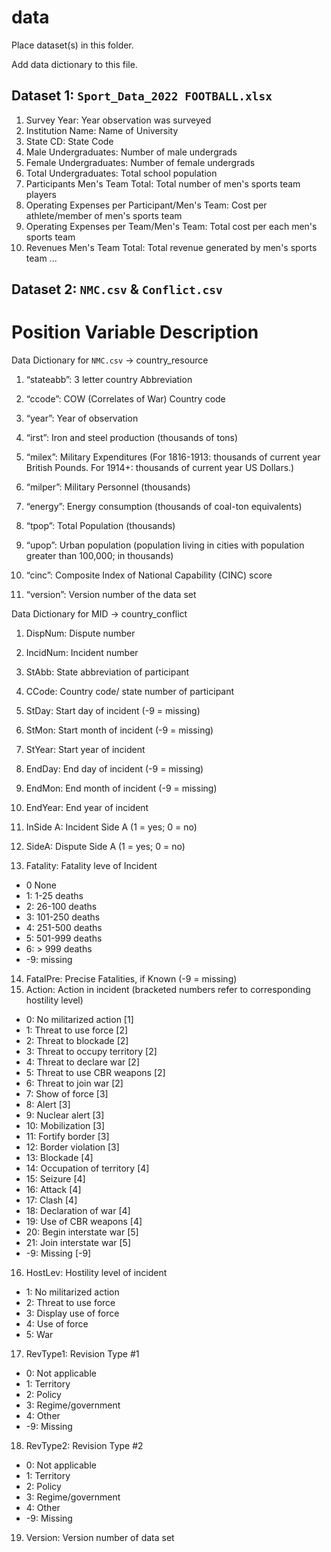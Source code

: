 # data

Place dataset(s) in this folder.

Add data dictionary to this file.

## Dataset 1: `Sport_Data_2022 FOOTBALL.xlsx`

1. Survey Year: Year observation was surveyed 	
2. Institution Name: Name of University 
3. State CD: State Code	
4. Male Undergraduates: Number of male undergrads	
5. Female Undergraduates: Number of female undergrads
6. Total Undergraduates: Total school population
7. Participants Men's Team Total: Total number of men's sports team players
8. Operating Expenses per Participant/Men's Team: Cost per athlete/member of men's sports team
9. Operating Expenses per Team/Men's Team: Total cost per each men's sports team 
10. Revenues Men's Team	Total: Total revenue generated by men's sports team 
...

## Dataset 2: `NMC.csv` & `Conflict.csv`

# Position Variable Description

Data Dictionary for `NMC.csv` -> country_resource 

1. “stateabb”: 3 letter country Abbreviation

2. “ccode”: COW (Correlates of War) Country code

3. “year”: Year of observation

4. “irst”: Iron and steel production (thousands of tons)

5. “milex”: Military Expenditures (For 1816-1913: thousands of
current year British Pounds. For 1914+: thousands
of current year US Dollars.)

6. “milper”: Military Personnel (thousands)

7. “energy”: Energy consumption (thousands of coal-ton equivalents)

8. “tpop”: Total Population (thousands)

9. “upop”: Urban population (population living in cities with
population greater than 100,000; in thousands)

10. “cinc”: Composite Index of National Capability (CINC) score

11. “version”: Version number of the data set

Data Dictionary for MID -> country_conflict

1. DispNum: Dispute number

2. IncidNum: Incident number

3. StAbb: State abbreviation of participant

4. CCode: Country code/ state number of participant

5. StDay: Start day of incident (-9 = missing)

6. StMon: Start month of incident (-9 = missing)

7. StYear: Start year of incident

8. EndDay: End day of incident (-9 = missing)

9. EndMon: End month of incident (-9 = missing)

10. EndYear: End year of incident

11. InSide A: Incident Side A (1 = yes; 0 = no)

12. SideA: Dispute Side A (1 = yes; 0 = no)

13. Fatality: Fatality leve of Incident
-  0 None
-  1: 1-25 deaths
-  2: 26-100 deaths
-  3: 101-250 deaths
-  4: 251-500 deaths
-  5: 501-999 deaths
-  6: > 999 deaths
-  -9: missing
14. FatalPre: Precise Fatalities, if Known (-9 = missing)
15. Action: Action in incident (bracketed numbers refer to corresponding hostility level)
-  0: No militarized action [1]
-  1: Threat to use force [2]
-  2: Threat to blockade [2]
-  3: Threat to occupy territory [2]
-  4: Threat to declare war [2]
-  5: Threat to use CBR weapons [2]
-  6: Threat to join war [2]
-  7: Show of force [3]
-  8: Alert [3]
-  9: Nuclear alert [3]
-  10: Mobilization [3]
-  11: Fortify border [3]
-  12: Border violation [3]
-  13: Blockade [4]
-  14: Occupation of territory [4]
-  15: Seizure [4]
-  16: Attack [4]
-  17: Clash [4]
-  18: Declaration of war [4]
-  19: Use of CBR weapons [4]
-  20: Begin interstate war [5]
-  21: Join interstate war [5]
-  -9: Missing [-9]
16. HostLev: Hostility level of incident
-  1: No militarized action
-  2: Threat to use force
-  3: Display use of force
-  4: Use of force
-  5: War
17. RevType1: Revision Type #1
-  0: Not applicable
-  1: Territory
-  2: Policy
-  3: Regime/government
-  4: Other
-  -9: Missing
18. RevType2: Revision Type #2
-  0: Not applicable
-  1: Territory
-  2: Policy
-  3: Regime/government
-  4: Other
-  -9: Missing
19. Version: Version number of data set 

